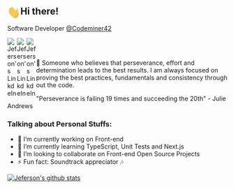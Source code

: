 ## Hi there! <img align="left" src="https://github.com/jeferson-sb/jeferson-sb/blob/master/Hi.gif" alt="waving hand" width="30px" />
                                                                                           
Software Developer [@Codeminer42](https://www.codeminer42.com/)

<a href="https://www.linkedin.com/in/jeferson-sb/">
  <img align="left" alt="Jeferson's LinkdeIn" width="22px" src="https://cdn.jsdelivr.net/npm/simple-icons@v3/icons/linkedin.svg" />
</a>
<a href="https://www.linkedin.com/in/jeferson-sb/">
  <img align="left" alt="Jeferson's LinkdeIn" width="22px" src="https://cdn.jsdelivr.net/npm/simple-icons@3.2.0/icons/dev-dot-to.svg" />
</a>
<a href="https://www.linkedin.com/in/jeferson-sb/">
  <img align="left" alt="Jeferson's LinkdeIn" width="22px" src="https://cdn.jsdelivr.net/npm/simple-icons@3.2.0/icons/dribbble.svg" />
</a>
  
<br />
<br />

🎯 Someone who believes that perseverance, effort and determination leads to the best results.
I am always focused on proving the best practices, fundamentals and consistency through out the code.

"Perseverance is failing 19 times and succeeding the 20th" - Julie Andrews

### Talking about Personal Stuffs:
- 🔭 I’m currently working on Front-end
- 🌱 I’m currently learning TypeScript, Unit Tests and Next.js
- 👯 I’m looking to collaborate on Front-end Open Source Projects
- ⚡ Fun fact: Soundtrack appreciator 🎶

[![Jeferson's github stats](https://github-readme-stats.vercel.app/api?username=jeferson-sb)](https://github.com/jeferson-sb/github-readme-stats)
